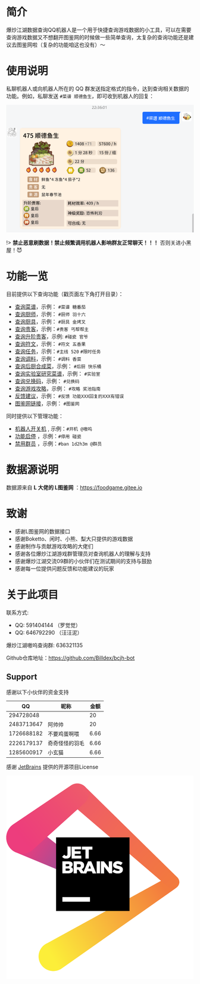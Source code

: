 # 简介

爆炒江湖数据查询QQ机器人是一个用于快捷查询游戏数据的小工具，可以在需要查询游戏数据又不想翻开图鉴网的时候做一些简单查询，太复杂的查询功能还是建议去图鉴网啦（复杂的功能咱这也没有）～

# 使用说明

私聊机器人或向机器人所在的 QQ 群发送指定格式的指令，达到查询相关数据的功能。例如，私聊发送 `#菜谱 顺德鱼生`，即可收到机器人的回复：

![菜谱顺德鱼生](media/菜谱顺德鱼生.png ':size=450')

!> **禁止恶意刷数据！禁止频繁调用机器人影响群友正常聊天！！！** 否则关进小黑屋！😈

# 功能一览
目前提供以下查询功能（戳页面左下角打开目录）：

- [查询菜谱](usage/recipe.md)，示例： `#菜谱 糖番茄`
- [查询厨师](usage/chef.md)，示例： `#厨师 羽十六`
- [查询厨具](usage/equip.md)，示例： `#厨具 金烤叉`
- [查询贵客](usage/guest.md)，示例：`#贵客 丐帮帮主 `
- [查询升阶贵客](usage/upgrade_guest.md)，示例: `#碰瓷 官爷`
- [查询符文](usage/antique.md)，示例： `#符文 五香果`
- [查询任务](usage/task.md)，示例：`#主线 520` `#限时任务`
- [查询调料](usage/condiment.md)，示例： `#调料 香菜`
- [查询后厨合成菜](usage/combo.md)，示例： `#后厨 快乐桶`
- [查询实验室研究菜谱](usage/laboratory.md)，示例： `#实验室 `
- [查询兑换码](usage/exchange.md)，示例： `#兑换码`
- [查询游戏攻略](usage/strategy.md)，示例： `#攻略 奖池指南`
- [反馈建议](other/feedback.md)，示例： `#反馈 功能XXX回复的XXX有错误`
- [图鉴网链接](other/convinient.md#图鉴网)，示例： `#图鉴网`

同时提供以下管理功能：

- [机器人开关机](usage/admin.md#机器人开关机) ,  示例：`#开机 @嗷呜`
- [功能启停](usage/admin.md#具体功能的启停) ，示例：`#停用 碰瓷`
- [禁用群员](usage/admin.md#暂时禁用群员的使用权) ，示例：`#ban 1d2h3m @群员`

# 数据源说明

数据源来自 **L 大佬的 L图鉴网** ：https://foodgame.gitee.io

# 致谢

- 感谢L图鉴网的数据接口
- 感谢Boketto、闲时、小熊、梨大只提供的游戏数据
- 感谢制作与贡献游戏攻略的大佬们
- 感谢各位爆炒江湖游戏群管理员对查询机器人的理解与支持
- 感谢爆炒江湖交流09群的小伙伴们在测试期间的支持与鼓励
- 感谢每一位提供问题反馈和功能建议的玩家

# 关于此项目

联系方式:
- QQ: 591404144 （罗觉觉）
- QQ: 646792290 （汪汪泥）

爆炒江湖嗷呜查询群: 636321135

Github仓库地址：https://github.com/Billdex/bcjh-bot

## Support

感谢以下小伙伴的资金支持

|QQ|昵称|金额|
|---|---|---|
|294728048| |20|
|2483713647|阿帅帅|20|
|1726688182|不要鸡蛋啊喂|6.66|
|2226179137|奇奇怪怪的羽毛|6.66|
|1285600917|小玄猫|6.66|

感谢 [JetBrains](https://jb.gg/OpenSource.) 提供的开源项目License

![JetBrains](media/jetbrains.png ':size=200')